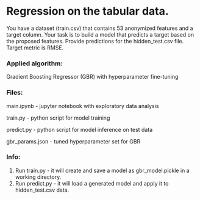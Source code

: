 # Regression on the tabular data.

You have a dataset (train.csv) that contains 53 anonymized features and a target
column. Your task is to build a model that predicts a target based on the proposed
features. Provide predictions for the hidden_test.csv file. Target metric is RMSE.

### Applied algorithm: 

Gradient Boosting Regressor (GBR) with hyperparameter fine-tuning

### Files:

main.ipynb - jupyter notebook with exploratory data analysis

train.py - python script for model training

predict.py - python script for model inference on test data

gbr_params.json - tuned hyperparameter set for GBR

### Info:

1. Run train.py - it will create and save a model as gbr_model.pickle in a working directory.
2. Run predict.py - it will load a generated model and apply it to hidden_test.csv data.
